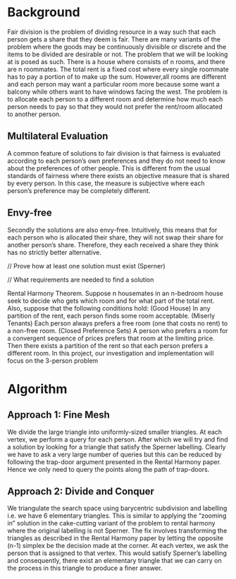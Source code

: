 # Background

Fair division is the problem of dividing resource in a way such that each person gets a share that they deem is fair. There are many variants of the problem where the goods may be continuously divisible or discrete and the items to be divided are desirable or not.
The problem that we will be looking at is posed as such. There is a house where consists of n rooms, and there are n roommates. The total rent is a fixed cost where every single roommate has to pay a portion of to make up the sum. However,all rooms are different and each person may want a particular room more because some want a balcony while others want to have windows facing the west.
The problem is to allocate each person to a different room and determine how much each person needs to pay so that they would not prefer the rent/room allocated to another person.

## Multilateral Evaluation

A common feature of solutions to fair division is that fairness is evaluated according to each person’s own preferences and they do not need to know about the preferences of other people. This is different from the usual standards of fairness where there exists an objective measure that is shared by every person. In this case, the measure is subjective where each person’s preference may be completely different.

## Envy-free

Secondly the solutions are also envy-free. Intuitively, this means that for each person who is allocated their share, they will not swap their share for another person’s share. Therefore, they each received a share they think has no strictly better alternative.

// Prove how at least one solution must exist (Sperner)

// What requirements are needed to find a solution

Rental Harmony Theorem. Suppose n housemates in an n-bedroom house seek to decide who gets which room and for what part of the total rent. Also, suppose that the following conditions hold:
(Good House) In any partition of the rent, each person finds some room acceptable.
(Miserly Tenants) Each person always prefers a free room (one that costs no rent) to a non-free room.
(Closed Preference Sets) A person who prefers a room for a convergent sequence of prices prefers that room at the limiting price.
Then there exists a partition of the rent so that each person prefers a different room.
In this project, our investigation and implementation will focus on the 3-person problem

# Algorithm

## Approach 1: Fine Mesh

We divide the large triangle into uniformly-sized smaller triangles. At each vertex, we perform a query for each person. After which we will try and find a solution by looking for a triangle that satisfy the Sperner labelling.
Clearly we have to ask a very large number of queries but this can be reduced by following the trap-door argument presented in the Rental Harmony paper. Hence we only need to query the points along the path of trap-doors.

## Approach 2: Divide and Conquer

We triangulate the search space using barycentric subdivision and labelling i.e. we have 6 elementary triangles. This is similar to applying the “zooming in” solution in the cake-cutting variant of the problem to rental harmony where the original labelling is not Sperner. The fix involves transforming the triangles as described in the Rental Harmony paper by letting the opposite (n-1) simplex be the decision made at the corner.
At each vertex, we ask the person that is assigned to that vertex. This would satisfy Sperner’s labelling and consequently, there exist an elementary triangle that we can carry on the process in this triangle to produce a finer answer.
